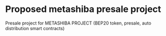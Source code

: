 # Proposed metashiba presale project

Presale project for METASHIBA PROJECT (BEP20 token, presale, auto distribution smart contracts)

